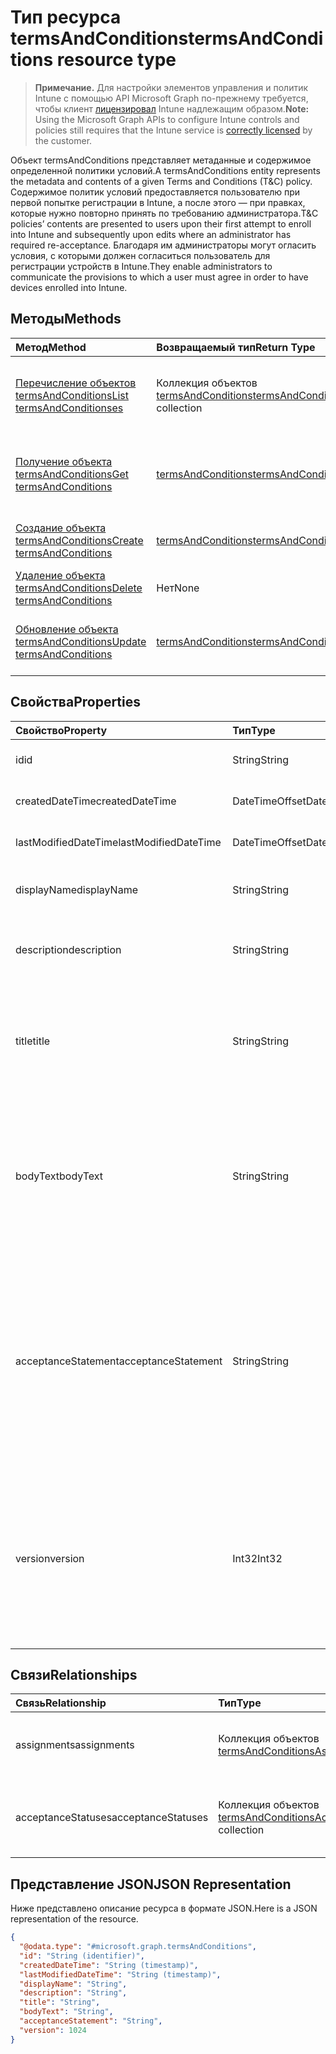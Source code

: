 # <a name="termsandconditions-resource-type"></a><span data-ttu-id="f731c-101">Тип ресурса termsAndConditions</span><span class="sxs-lookup"><span data-stu-id="f731c-101">termsAndConditions resource type</span></span>

> <span data-ttu-id="f731c-102">**Примечание.** Для настройки элементов управления и политик Intune с помощью API Microsoft Graph по-прежнему требуется, чтобы клиент [лицензировал](https://go.microsoft.com/fwlink/?linkid=839381) Intune надлежащим образом.</span><span class="sxs-lookup"><span data-stu-id="f731c-102">**Note:** Using the Microsoft Graph APIs to configure Intune controls and policies still requires that the Intune service is [correctly licensed](https://go.microsoft.com/fwlink/?linkid=839381) by the customer.</span></span>

<span data-ttu-id="f731c-103">Объект termsAndConditions представляет метаданные и содержимое определенной политики условий.</span><span class="sxs-lookup"><span data-stu-id="f731c-103">A termsAndConditions entity represents the metadata and contents of a given Terms and Conditions (T&C) policy.</span></span> <span data-ttu-id="f731c-104">Содержимое политик условий предоставляется пользователю при первой попытке регистрации в Intune, а после этого — при правках, которые нужно повторно принять по требованию администратора.</span><span class="sxs-lookup"><span data-stu-id="f731c-104">T&C policies’ contents are presented to users upon their first attempt to enroll into Intune and subsequently upon edits where an administrator has required re-acceptance.</span></span> <span data-ttu-id="f731c-105">Благодаря им администраторы могут огласить условия, с которыми должен согласиться пользователь для регистрации устройств в Intune.</span><span class="sxs-lookup"><span data-stu-id="f731c-105">They enable administrators to communicate the provisions to which a user must agree in order to have devices enrolled into Intune.</span></span>
## <a name="methods"></a><span data-ttu-id="f731c-106">Методы</span><span class="sxs-lookup"><span data-stu-id="f731c-106">Methods</span></span>
|<span data-ttu-id="f731c-107">Метод</span><span class="sxs-lookup"><span data-stu-id="f731c-107">Method</span></span>|<span data-ttu-id="f731c-108">Возвращаемый тип</span><span class="sxs-lookup"><span data-stu-id="f731c-108">Return Type</span></span>|<span data-ttu-id="f731c-109">Описание</span><span class="sxs-lookup"><span data-stu-id="f731c-109">Description</span></span>|
|:---|:---|:---|
|[<span data-ttu-id="f731c-110">Перечисление объектов termsAndConditions</span><span class="sxs-lookup"><span data-stu-id="f731c-110">List termsAndConditionses</span></span>](../api/intune_companyterms_termsandconditions_list.md)|<span data-ttu-id="f731c-111">Коллекция объектов [termsAndConditions](../resources/intune_companyterms_termsandconditions.md)</span><span class="sxs-lookup"><span data-stu-id="f731c-111">[termsAndConditions](../resources/intune_companyterms_termsandconditions.md) collection</span></span>|<span data-ttu-id="f731c-112">Список свойств и связей объектов [termsAndConditions](../resources/intune_companyterms_termsandconditions.md).</span><span class="sxs-lookup"><span data-stu-id="f731c-112">List properties and relationships of the [termsAndConditions](../resources/intune_companyterms_termsandconditions.md) objects.</span></span>|
|[<span data-ttu-id="f731c-113">Получение объекта termsAndConditions</span><span class="sxs-lookup"><span data-stu-id="f731c-113">Get termsAndConditions</span></span>](../api/intune_companyterms_termsandconditions_get.md)|[<span data-ttu-id="f731c-114">termsAndConditions</span><span class="sxs-lookup"><span data-stu-id="f731c-114">termsAndConditions</span></span>](../resources/intune_companyterms_termsandconditions.md)|<span data-ttu-id="f731c-115">Чтение свойств и связей объекта [termsAndConditions](../resources/intune_companyterms_termsandconditions.md).</span><span class="sxs-lookup"><span data-stu-id="f731c-115">Read properties and relationships of the [termsAndConditions](../resources/intune_companyterms_termsandconditions.md) object.</span></span>|
|[<span data-ttu-id="f731c-116">Создание объекта termsAndConditions</span><span class="sxs-lookup"><span data-stu-id="f731c-116">Create termsAndConditions</span></span>](../api/intune_companyterms_termsandconditions_create.md)|[<span data-ttu-id="f731c-117">termsAndConditions</span><span class="sxs-lookup"><span data-stu-id="f731c-117">termsAndConditions</span></span>](../resources/intune_companyterms_termsandconditions.md)|<span data-ttu-id="f731c-118">Создание объекта [termsAndConditions](../resources/intune_companyterms_termsandconditions.md).</span><span class="sxs-lookup"><span data-stu-id="f731c-118">Create a new [termsAndConditions](../resources/intune_companyterms_termsandconditions.md) object.</span></span>|
|[<span data-ttu-id="f731c-119">Удаление объекта termsAndConditions</span><span class="sxs-lookup"><span data-stu-id="f731c-119">Delete termsAndConditions</span></span>](../api/intune_companyterms_termsandconditions_delete.md)|<span data-ttu-id="f731c-120">Нет</span><span class="sxs-lookup"><span data-stu-id="f731c-120">None</span></span>|<span data-ttu-id="f731c-121">Удаление объекта [termsAndConditions](../resources/intune_companyterms_termsandconditions.md).</span><span class="sxs-lookup"><span data-stu-id="f731c-121">Deletes a [termsAndConditions](../resources/intune_companyterms_termsandconditions.md).</span></span>|
|[<span data-ttu-id="f731c-122">Обновление объекта termsAndConditions</span><span class="sxs-lookup"><span data-stu-id="f731c-122">Update termsAndConditions</span></span>](../api/intune_companyterms_termsandconditions_update.md)|[<span data-ttu-id="f731c-123">termsAndConditions</span><span class="sxs-lookup"><span data-stu-id="f731c-123">termsAndConditions</span></span>](../resources/intune_companyterms_termsandconditions.md)|<span data-ttu-id="f731c-124">Обновление свойств объекта [termsAndConditions](../resources/intune_companyterms_termsandconditions.md).</span><span class="sxs-lookup"><span data-stu-id="f731c-124">Update the properties of a [termsAndConditions](../resources/intune_companyterms_termsandconditions.md) object.</span></span>|

## <a name="properties"></a><span data-ttu-id="f731c-125">Свойства</span><span class="sxs-lookup"><span data-stu-id="f731c-125">Properties</span></span>
|<span data-ttu-id="f731c-126">Свойство</span><span class="sxs-lookup"><span data-stu-id="f731c-126">Property</span></span>|<span data-ttu-id="f731c-127">Тип</span><span class="sxs-lookup"><span data-stu-id="f731c-127">Type</span></span>|<span data-ttu-id="f731c-128">Описание</span><span class="sxs-lookup"><span data-stu-id="f731c-128">Description</span></span>|
|:---|:---|:---|
|<span data-ttu-id="f731c-129">id</span><span class="sxs-lookup"><span data-stu-id="f731c-129">id</span></span>|<span data-ttu-id="f731c-130">String</span><span class="sxs-lookup"><span data-stu-id="f731c-130">String</span></span>|<span data-ttu-id="f731c-131">Уникальный идентификатор политики использования.</span><span class="sxs-lookup"><span data-stu-id="f731c-131">Unique identifier of the T&C policy.</span></span>|
|<span data-ttu-id="f731c-132">createdDateTime</span><span class="sxs-lookup"><span data-stu-id="f731c-132">createdDateTime</span></span>|<span data-ttu-id="f731c-133">DateTimeOffset</span><span class="sxs-lookup"><span data-stu-id="f731c-133">DateTimeOffset</span></span>|<span data-ttu-id="f731c-134">Дата и время создания объекта.</span><span class="sxs-lookup"><span data-stu-id="f731c-134">DateTime the object was created.</span></span>|
|<span data-ttu-id="f731c-135">lastModifiedDateTime</span><span class="sxs-lookup"><span data-stu-id="f731c-135">lastModifiedDateTime</span></span>|<span data-ttu-id="f731c-136">DateTimeOffset</span><span class="sxs-lookup"><span data-stu-id="f731c-136">DateTimeOffset</span></span>|<span data-ttu-id="f731c-137">Дата и время последнего изменения объекта.</span><span class="sxs-lookup"><span data-stu-id="f731c-137">DateTime the object was last modified.</span></span>|
|<span data-ttu-id="f731c-138">displayName</span><span class="sxs-lookup"><span data-stu-id="f731c-138">displayName</span></span>|<span data-ttu-id="f731c-139">String</span><span class="sxs-lookup"><span data-stu-id="f731c-139">String</span></span>|<span data-ttu-id="f731c-140">Имя политики использования, указанное администратором.</span><span class="sxs-lookup"><span data-stu-id="f731c-140">Administrator-supplied name for the T&C policy.</span></span> |
|<span data-ttu-id="f731c-141">description</span><span class="sxs-lookup"><span data-stu-id="f731c-141">description</span></span>|<span data-ttu-id="f731c-142">String</span><span class="sxs-lookup"><span data-stu-id="f731c-142">String</span></span>|<span data-ttu-id="f731c-143">Описание политики использования, указанное администратором.</span><span class="sxs-lookup"><span data-stu-id="f731c-143">Administrator-supplied description of the T&C policy.</span></span>|
|<span data-ttu-id="f731c-144">title</span><span class="sxs-lookup"><span data-stu-id="f731c-144">title</span></span>|<span data-ttu-id="f731c-145">String</span><span class="sxs-lookup"><span data-stu-id="f731c-145">String</span></span>|<span data-ttu-id="f731c-146">Название условий, указанное администратором.</span><span class="sxs-lookup"><span data-stu-id="f731c-146">Administrator-supplied title of the terms and conditions.</span></span> <span data-ttu-id="f731c-147">Показывается пользователю при запросе на принятие политики использования.</span><span class="sxs-lookup"><span data-stu-id="f731c-147">This is shown to the user on prompts to accept the T&C policy.</span></span>|
|<span data-ttu-id="f731c-148">bodyText</span><span class="sxs-lookup"><span data-stu-id="f731c-148">bodyText</span></span>|<span data-ttu-id="f731c-149">String</span><span class="sxs-lookup"><span data-stu-id="f731c-149">String</span></span>|<span data-ttu-id="f731c-150">Основной текст условий, заданный администратором (как правило, сами условия).</span><span class="sxs-lookup"><span data-stu-id="f731c-150">Administrator-supplied body text of the terms and conditions, typically the terms themselves.</span></span> <span data-ttu-id="f731c-151">Показывается пользователю при запросе на принятие политики использования.</span><span class="sxs-lookup"><span data-stu-id="f731c-151">This is shown to the user on prompts to accept the T&C policy.</span></span>|
|<span data-ttu-id="f731c-152">acceptanceStatement</span><span class="sxs-lookup"><span data-stu-id="f731c-152">acceptanceStatement</span></span>|<span data-ttu-id="f731c-153">String</span><span class="sxs-lookup"><span data-stu-id="f731c-153">String</span></span>|<span data-ttu-id="f731c-154">Указанное администратором объяснение условий. Как правило, пользователю объясняется, с чем связано принятие условий, изложенных в соответствующей политике.</span><span class="sxs-lookup"><span data-stu-id="f731c-154">Administrator-supplied explanation of the terms and conditions, typically describing what it means to accept the terms and conditions set out in the T&C policy.</span></span> <span data-ttu-id="f731c-155">Показывается пользователю при запросе на принятие политики использования.</span><span class="sxs-lookup"><span data-stu-id="f731c-155">This is shown to the user on prompts to accept the T&C policy.</span></span>|
|<span data-ttu-id="f731c-156">version</span><span class="sxs-lookup"><span data-stu-id="f731c-156">version</span></span>|<span data-ttu-id="f731c-157">Int32</span><span class="sxs-lookup"><span data-stu-id="f731c-157">Int32</span></span>|<span data-ttu-id="f731c-158">Целое число, указывающее текущую версию условий.</span><span class="sxs-lookup"><span data-stu-id="f731c-158">Integer indicating the current version of the terms.</span></span> <span data-ttu-id="f731c-159">Увеличивается, когда администратор вносит изменения в условия и запрашивает повторное принятие измененной политики у пользователей.</span><span class="sxs-lookup"><span data-stu-id="f731c-159">Incremented when an administrator makes a change to the terms and wishes to require users to re-accept the modified T&C policy.</span></span>|

## <a name="relationships"></a><span data-ttu-id="f731c-160">Связи</span><span class="sxs-lookup"><span data-stu-id="f731c-160">Relationships</span></span>
|<span data-ttu-id="f731c-161">Связь</span><span class="sxs-lookup"><span data-stu-id="f731c-161">Relationship</span></span>|<span data-ttu-id="f731c-162">Тип</span><span class="sxs-lookup"><span data-stu-id="f731c-162">Type</span></span>|<span data-ttu-id="f731c-163">Описание</span><span class="sxs-lookup"><span data-stu-id="f731c-163">Description</span></span>|
|:---|:---|:---|
|<span data-ttu-id="f731c-164">assignments</span><span class="sxs-lookup"><span data-stu-id="f731c-164">assignments</span></span>|<span data-ttu-id="f731c-165">Коллекция объектов [termsAndConditionsAssignment](../resources/intune_companyterms_termsandconditionsassignment.md)</span><span class="sxs-lookup"><span data-stu-id="f731c-165">[termsAndConditionsAssignment](../resources/intune_companyterms_termsandconditionsassignment.md) collection</span></span>|<span data-ttu-id="f731c-166">Список назначений для этой политики условий.</span><span class="sxs-lookup"><span data-stu-id="f731c-166">The list of assignments for this T&C policy.</span></span>|
|<span data-ttu-id="f731c-167">acceptanceStatuses</span><span class="sxs-lookup"><span data-stu-id="f731c-167">acceptanceStatuses</span></span>|<span data-ttu-id="f731c-168">Коллекция объектов [termsAndConditionsAcceptanceStatus](../resources/intune_companyterms_termsandconditionsacceptancestatus.md)</span><span class="sxs-lookup"><span data-stu-id="f731c-168">[termsAndConditionsAcceptanceStatus](../resources/intune_companyterms_termsandconditionsacceptancestatus.md) collection</span></span>|<span data-ttu-id="f731c-169">Список состояний принятия для этой политики условий.</span><span class="sxs-lookup"><span data-stu-id="f731c-169">The list of acceptance statuses for this T&C policy.</span></span>|

## <a name="json-representation"></a><span data-ttu-id="f731c-170">Представление JSON</span><span class="sxs-lookup"><span data-stu-id="f731c-170">JSON Representation</span></span>
<span data-ttu-id="f731c-171">Ниже представлено описание ресурса в формате JSON.</span><span class="sxs-lookup"><span data-stu-id="f731c-171">Here is a JSON representation of the resource.</span></span>
<!--{
  "blockType": "resource",
  "keyProperty": "id",
  "baseType": "microsoft.graph.entity",
  "@odata.type": "microsoft.graph.termsAndConditions"
}-->
``` json
{
  "@odata.type": "#microsoft.graph.termsAndConditions",
  "id": "String (identifier)",
  "createdDateTime": "String (timestamp)",
  "lastModifiedDateTime": "String (timestamp)",
  "displayName": "String",
  "description": "String",
  "title": "String",
  "bodyText": "String",
  "acceptanceStatement": "String",
  "version": 1024
}
```



